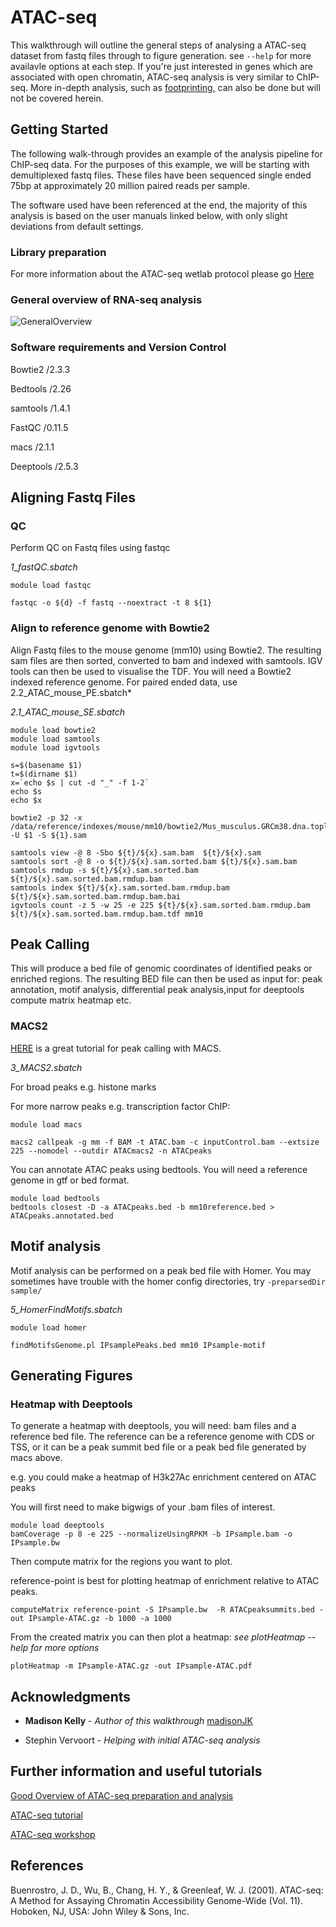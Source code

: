 # ATAC-seq

This walkthrough will outline the general steps of analysing a ATAC-seq dataset from fastq files through to figure generation. 
see ```--help``` for more availavle options at each step. 
If you're just interested in genes which are associated with open chromatin, ATAC-seq analysis is very similar to ChIP-seq.
More in-depth analysis, such as [footprinting](https://bioinformatics-core-shared-training.github.io/cruk-summer-school-2018/ChIP/Practicals/Practical10_ATAC-seq_analysis_SS.html), can also be done but will not be covered herein. 

## Getting Started

The following walk-through provides an example of the analysis pipeline for ChIP-seq data. For the purposes of this example, we will be starting with demultiplexed fastq files. These files have been sequenced single ended 75bp at approximately 20 million paired reads per sample. 

The software used have been referenced at the end, the majority of this analysis is based on the user manuals linked below, with only slight deviations from default settings.


### Library preparation
 
For more information about the ATAC-seq wetlab protocol please go [Here](https://www.ncbi.nlm.nih.gov/pmc/articles/PMC4374986/)


### General overview of RNA-seq analysis

![GeneralOverview](https://github.com/madisonJK/ReferenceAnalysis/raw/master/ATAC-seq/ATAC-seq_Overview.png)


### Software requirements and Version Control

Bowtie2 /2.3.3

Bedtools /2.26

samtools /1.4.1

FastQC /0.11.5

macs /2.1.1

Deeptools /2.5.3


## Aligning Fastq Files

### QC
Perform QC on Fastq files using fastqc

*1_fastQC.sbatch*
```
module load fastqc

fastqc -o ${d} -f fastq --noextract -t 8 ${1}
```

### Align to reference genome with Bowtie2
Align Fastq files to the mouse genome (mm10) using Bowtie2. The resulting sam files are then sorted, converted to bam and indexed with samtools. IGV tools can then be used to visualise the TDF. You will need a Bowtie2 indexed reference genome. For paired ended data, use 2.2_ATAC_mouse_PE.sbatch*


*2.1_ATAC_mouse_SE.sbatch*
```
module load bowtie2
module load samtools
module load igvtools

s=$(basename $1)
t=$(dirname $1)
x=`echo $s | cut -d "_" -f 1-2`
echo $s
echo $x

bowtie2 -p 32 -x /data/reference/indexes/mouse/mm10/bowtie2/Mus_musculus.GRCm38.dna.toplevel -U $1 -S ${1}.sam

samtools view -@ 8 -Sbo ${t}/${x}.sam.bam  ${t}/${x}.sam
samtools sort -@ 8 -o ${t}/${x}.sam.sorted.bam ${t}/${x}.sam.bam
samtools rmdup -s ${t}/${x}.sam.sorted.bam ${t}/${x}.sam.sorted.bam.rmdup.bam
samtools index ${t}/${x}.sam.sorted.bam.rmdup.bam ${t}/${x}.sam.sorted.bam.rmdup.bam.bai
igvtools count -z 5 -w 25 -e 225 ${t}/${x}.sam.sorted.bam.rmdup.bam ${t}/${x}.sam.sorted.bam.rmdup.bam.tdf mm10

```

## Peak Calling
This will produce a bed file of genomic coordinates of identified peaks or enriched regions. The resulting BED file can then be used as input for: peak annotation, motif analysis, differential peak analysis,input for deeptools compute matrix heatmap etc.

### MACS2
[HERE](https://hbctraining.github.io/Intro-to-ChIPseq/lessons/05_peak_calling_macs.html) is a great tutorial for peak calling with MACS. 

*3_MACS2.sbatch*

For broad peaks e.g. histone marks

For more narrow peaks e.g. transcription factor ChIP: 

```
module load macs

macs2 callpeak -g mm -f BAM -t ATAC.bam -c inputControl.bam --extsize 225 --nomodel --outdir ATACmacs2 -n ATACpeaks
```


You can annotate ATAC peaks using bedtools. You will need a reference genome in gtf or bed format. 

```
module load bedtools 
bedtools closest -D -a ATACpeaks.bed -b mm10reference.bed > ATACpeaks.annotated.bed

```

## Motif analysis

Motif analysis can be performed on a peak bed file with Homer. 
You may sometimes have trouble with the homer config directories, try ```-preparsedDir sample/```


*5_HomerFindMotifs.sbatch*

```
module load homer

findMotifsGenome.pl IPsamplePeaks.bed mm10 IPsample-motif 
```

## Generating Figures

### Heatmap with Deeptools 

To generate a heatmap with deeptools, you will need: bam files and a reference bed file. The reference can be a reference genome with CDS or TSS, or it can be a peak summit bed file or a peak bed file generated by macs above. 

e.g. you could make a heatmap of H3k27Ac enrichment centered on ATAC peaks

You will first need to make bigwigs of your .bam files of interest. 
```
module load deeptools
bamCoverage -p 8 -e 225 --normalizeUsingRPKM -b IPsample.bam -o IPsample.bw
```

Then compute matrix for the regions you want to plot. 

reference-point is best for plotting heatmap of enrichment relative to ATAC peaks. 
```
computeMatrix reference-point -S IPsample.bw  -R ATACpeaksummits.bed -out IPsample-ATAC.gz -b 1000 -a 1000
```

From the created matrix you can then plot a heatmap:
*see plotHeatmap --help for more options*

```
plotHeatmap -m IPsample-ATAC.gz -out IPsample-ATAC.pdf   
``` 


## Acknowledgments


* **Madison Kelly** - *Author of this walkthrough* [madisonJK](https://github.com/madisonJK)

* Stephin Vervoort - *Helping with initial ATAC-seq analysis*


## Further information and useful tutorials

[Good Overview of ATAC-seq preparation and analysis](https://informatics.fas.harvard.edu/atac-seq-guidelines.html)

[ATAC-seq tutorial](https://bioinformatics-core-shared-training.github.io/cruk-summer-school-2018/ChIP/Practicals/Practical10_ATAC-seq_analysis_SS.html)

[ATAC-seq workshop](http://dors.weizmann.ac.il/course/ATAC-seq/ATAC_workshop_July2018_final.pdf)



## References

Buenrostro, J. D., Wu, B., Chang, H. Y., & Greenleaf, W. J. (2001). ATAC-seq: A Method for Assaying Chromatin Accessibility Genome-Wide (Vol. 11). Hoboken, NJ, USA: John Wiley & Sons, Inc.



